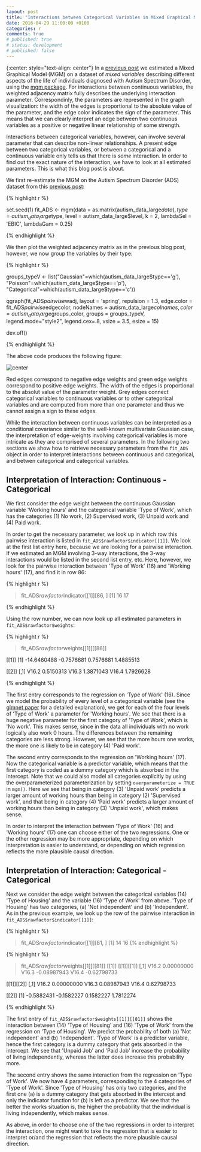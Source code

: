 ```yaml
---
layout: post
title: "Interactions between Categorical Variables in Mixed Graphical Models"
date: 2016-04-29 11:00:00 +0100
categories: r
comments: true
# published: true
# status: development
# published: false
---
```

 
{:center: style="text-align: center"}
In a [previous post](http://jmbh.github.io/Estimation-of-mixed-graphical-models/) we estimated a Mixed Graphical Model (MGM) on a dataset of *mixed variables* describing different aspects of the life of individuals diagnosed with Autism Spectrum Disorder, using the [mgm package](https://cran.r-project.org/web/packages/mgm/index.html). For interactions between continuous variables, the weighted adjacency matrix fully describes the underlying interaction parameter. Correspondinly, the parameters are represented in the graph visualization: the width of the edges is proportional to the absolute value of the parameter, and the edge color indicates the sign of the parameter. This means that we can clearly interpret an edge between two continuous variables as a positive or negative linear relationship of some strength.

Interactions between categorical variables, however, can involve several parameter that can describe non-linear relationships. A present edge between two categorical variables, or between a categorical and a continuous variable only tells us that there is *some* interaction. In order to find out the exact nature of the interaction, we have to look at all estimated parameters. This is what this blog post is about.

We first re-estimate the MGM on the Autism Spectrum Disorder (ADS) dataset from this [previous post](http://jmbh.github.io/Estimation-of-mixed-graphical-models/):

{% highlight r %}

set.seed(1)
fit_ADS <- mgm(data = as.matrix(autism_data_large$data), 
               type = autism_data_large$type,
               level = autism_data_large$level,
               k = 2, 
               lambdaSel = 'EBIC', 
               lambdaGam = 0.25)

{% endhighlight %}

We then plot the weighted adjacency matrix as in the previous blog post, however, we now group the variables by their type:

{% highlight r %}

groups_typeV <- list("Gaussian"=which(autism_data_large$type=='g'), 
                     "Poisson"=which(autism_data_large$type=='p'),
                     "Categorical"=which(autism_data_large$type=='c'))
                     
qgraph(fit_ADS$pairwise$wadj, 
       layout = 'spring', repulsion = 1.3,
       edge.color = fit_ADS$pairwise$edgecolor, 
       nodeNames = autism_data_large$colnames,
       color = autism_data_large$groups_color, 
       groups = groups_typeV,
       legend.mode="style2", legend.cex=.8, 
       vsize = 3.5, esize = 15)
       
dev.off()


{% endhighlight %}

The above code produces the following figure:

![center](http://jmbh.github.io/figs/2017-11-30-Closer-Look/Fig_mgm_application_Autism_byTypes.png) 

Red edges correspond to negative edge weights and green edge weights correspond to positive edge weights. The width of the edges is proportional to the absolut value of the parameter weight. Grey edges connect categorical variables to continuous variables or to other categorical variables and are computed from more than one parameter and thus we cannot assign a sign to these edges.

While the interaction between continuous variables can be interpreted as a conditional covariance similar to the well-known multivariate Gaussian case, the interpretation of edge-weights involving categorical variables is more intricate as they are comprised of several parameters. In the following two sections we show how to retrieve necessary parameters from the `fit_ADS` object in order to interpret interactions between continuous and categorical, and betwen categorical and categorical variables.

Interpretation of Interaction: Continuous - Categorical
------

We first consider the edge weight between the continuous Gaussian variable 'Working hours' and the categorical variable 'Type of Work', which has the categories (1) No work, (2) Supervised work, (3) Unpaid work and (4) Paid work. 

In order to get the necessary parameter, we look up in which row this pairwise interaction is listed in `fit_ADS$rawfactor$indicator[[1]]`. We look at the first list entry here, because we are looking for a pairwise interaction. If we estimated an MGM involving 3-way interactions, the 3-way interactions would be listed in the second list entry, etc. Here, however, we look for the pairwise interaction between 'Type of Work' (16) and 'Working hours' (17), and find it in row 86:

{% highlight r %}

> fit_ADS$rawfactor$indicator[[1]][86, ]
[1] 16 17

{% endhighlight %}

Using the row number, we can now look up all estimated parameters in `fit_ADS$rawfactor$weights`:

{% highlight r %}
> fit_ADS$rawfactor$weights[[1]][[86]]

[[1]]
[1] -14.6460488  -0.7576681   0.7576681   1.4885513

[[2]]
           [,1]
V16.2 0.5150313
V16.3 1.3871043
V16.4 1.7926628

{% endhighlight %}

The first entry corresponds to the regression on 'Type of Work' (16). Since we model the probability of every level of a categorical variable (see the [glmnet paper](http://www.ncbi.nlm.nih.gov/pmc/articles/PMC2929880/pdf/nihms201118.pdf) for a detailed explanation), we get for each of the four levels of 'Type of Work' a parameter for 'Working hours'. We see that there is a huge negative parameter for the first category of 'Type of Work', which is 'No work'. This makes sense, since in the data all individuals with no work logically also work 0 hours. The differences between the remaining categories are less strong. However, we see that the more hours one works, the more one is likely to be in category (4) 'Paid work'.

The second entry corresponds to the regression on 'Working hours' (17). Now the categorical variable is a predictor variable, which means that the first category is coded as a dummy category which is absorbed in the intercept. Note that we could also model all categories explicitly by using the overparameterized parameterization by setting `overparameterize = TRUE` in `mgm()`. Here we see that being in category (3) 'Unpaid work' predicts a larger amount of working hours than being in category (2) 'Supervised work', and that being in category (4) 'Paid work' predicts a larger amount of working hours than being in category (3) 'Unpaid work', which makes sense.

In order to interpret the interaction between 'Type of Work' (16) and 'Working hours' (17) one can choose either of the two regressions. One or the other regression may be more appropriate, depending on which interpretation is easier to understand, or depending on which regression reflects the more plausible causal direction.


Interpretation of Interaction: Categorical - Categorical
------

Next we consider the edge weight between the categorical variables (14) 'Type of Housing' and the variable (16) 'Type of Work' from above. 'Type of Housing' has two categories, (a) 'Not independent' and (b) 'Independent'. As in the previous example, we look up the row of the pairwise interaction in `fit_ADS$rawfactor$indicator[[1]]`:

{% highlight r %}
> fit_ADS$rawfactor$indicator[[1]][81, ]
[1] 14 16
{% endhighlight %}


{% highlight r %}

> fit_ADS$rawfactor$weights[[1]][[81]]
[[1]]
[[1]][[1]]
             [,1]
V16.2  0.00000000
V16.3 -0.08987943
V16.4 -0.62798733

[[1]][[2]]
            [,1]
V16.2 0.00000000
V16.3 0.08987943
V16.4 0.62798733


[[2]]
[1] -0.5882431 -0.1582227  0.1582227  1.7812274

{% endhighlight %}

The first entry of `fit_ADS$rawfactor$weights[[1]][[81]]` shows the interaction between (14) 'Type of Housing' and (16) 'Type of Work' from the regression on 'Type of Housing'. We predict the probability of both (a) 'Not independent' and (b) 'Independent'. 'Type of Work' is a predictor variable, hence the first category is a dummy category that gets absorbed in the intercept. We see that 'Unpaid Job' and 'Paid Job' increase the probability of living independently, whereas the latter does increase this probability more.

The second entry shows the same interaction from the regression on 'Type of Work'. We now have 4 parameters, corresponding to the 4 categories of 'Type of Work'. Since 'Type of Housing' has only two categories, and the first one (a) is a dummy category that gets absorbed in the intercept and only the indicator function for (b) is left as a predictor. We see that the better the works situation is, the higher the probability that the individual is living independently, which makes sense.

As above, in order to choose one of the two regressions in order to interpret the interaction, one might want to take the regression that is easier to interpret or/and the regression that reflects the more plausible causal direction.
